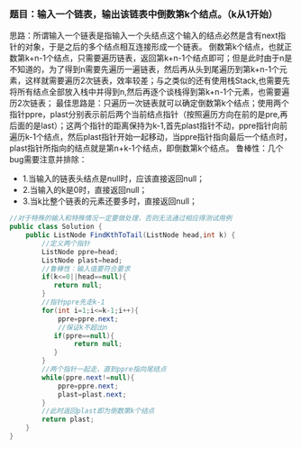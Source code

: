 ### 题目：输入一个链表，输出该链表中倒数第k个结点。（k从1开始）
思路：所谓输入一个链表是指输入一个头结点这个输入的结点必然是含有next指针的对象，于是之后的多个结点相互连接形成一个链表。
倒数第k个结点，也就正数第k+n-1个结点，只需要遍历链表，返回第k+n-1个结点即可；但是此时由于n是不知道的，为了得到n需要先遍历一遍链表，然后再从头到尾遍历到第k+n-1个元素，这样就需要遍历2次链表，效率较差；与之类似的还有使用栈Stack,也需要先将所有结点全部放入栈中并得到n,然后再逐个谈栈得到第k+n-1个元素，也需要遍历2次链表；
最佳思路是：只遍历一次链表就可以确定倒数第k个结点；使用两个指针ppre，plast分别表示前后两个当前结点指针（按照遍历方向在前的是pre,再后面的是last）；这两个指针的距离保持为k-1,首先plast指针不动，ppre指针向前遍历k-1个结点，然后plast指针开始一起移动，当ppre指针指向最后一个结点时，plast指针所指向的结点就是第n+k-1个结点，即倒数第k个结点。
鲁棒性：几个bug需要注意并排除：
* 1.当输入的链表头结点是null时，应该直接返回null；
* 2.当输入的k是0时，直接返回null；
* 3.当k比整个链表的元素还要多时，直接返回null；

```java
//对于特殊的输入和特殊情况一定要做处理，否则无法通过相应得测试用例
public class Solution {
    public ListNode FindKthToTail(ListNode head,int k) {
        //定义两个指针
        ListNode ppre=head;
        ListNode plast=head;
        //鲁棒性：输入值要符合要求
        if(k<=0||head==null){
           return null;
        }   
        //指针ppre先走k-1
        for(int i=1;i<=k-1;i++){
            ppre=ppre.next;
            //保证k不超出n
           if(ppre==null){
                return null;
           }
        }
        //两个指针一起走，直到ppre指向尾结点
        while(ppre.next!=null){
            ppre=ppre.next;
            plast=plast.next;
        }
        //此时返回plast即为倒数第k个结点
        return plast;
    }
}
```
